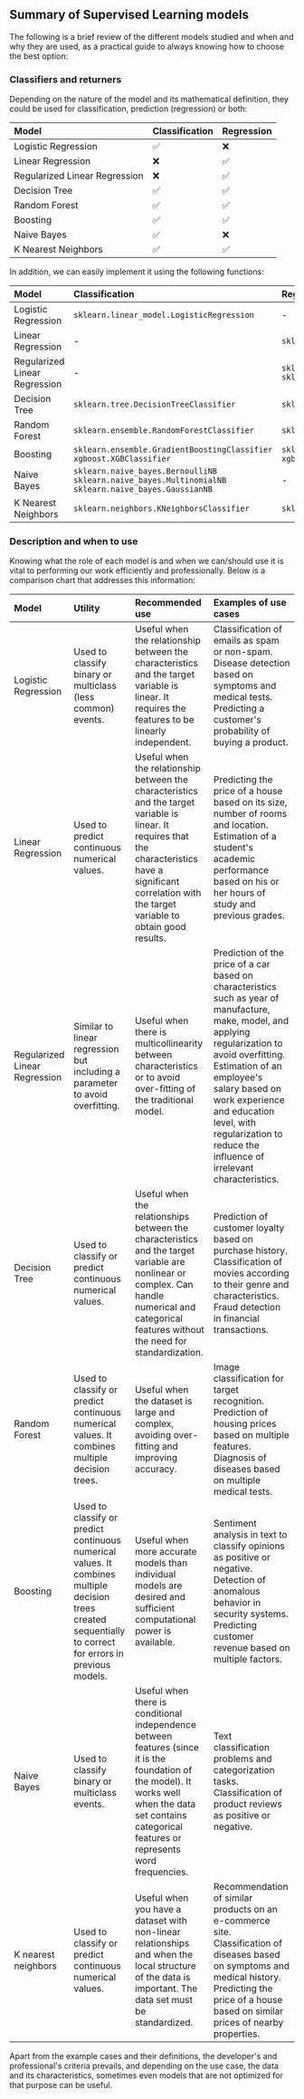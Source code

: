 ## Summary of Supervised Learning models

The following is a brief review of the different models studied and when and why they are used, as a practical guide to always knowing how to choose the best option:

### Classifiers and returners

Depending on the nature of the model and its mathematical definition, they could be used for classification, prediction (regression) or both:

|   Model   |   Classification   |   Regression   |
|:----------|:-------------------|:---------------|
| Logistic Regression | ✅ | ❌ |
| Linear Regression | ❌ | ✅ |
| Regularized Linear Regression | ❌ | ✅ |
| Decision Tree | ✅ | ✅ |
| Random Forest | ✅ | ✅ |
| Boosting | ✅ | ✅ |
| Naive Bayes | ✅ | ❌ |
| K Nearest Neighbors | ✅ | ✅ |

In addition, we can easily implement it using the following functions:

|   Model   |   Classification   |   Regression   |
|:----------|:-------------------|:---------------|
| Logistic Regression | `sklearn.linear_model.LogisticRegression` | - |
| Linear Regression | - | `sklearn.linear_model.LinearRegression` |
| Regularized Linear Regression | - | `sklearn.linear_model.Lasso`<br />`sklearn.linear_model.Ridge` |
| Decision Tree | `sklearn.tree.DecisionTreeClassifier` | `sklearn.tree.DecisionTreeRegressor` |
| Random Forest | `sklearn.ensemble.RandomForestClassifier` | `sklearn.ensemble.RandomForestRegressor` |
| Boosting | `sklearn.ensemble.GradientBoostingClassifier`<br />`xgboost.XGBClassifier` | `sklearn.ensemble.GradientBoostingRegressor`<br />`xgboost.XGBRegressor` |
| Naive Bayes | `sklearn.naive_bayes.BernoulliNB`<br />`sklearn.naive_bayes.MultinomialNB`<br />`sklearn.naive_bayes.GaussianNB` | - |
| K Nearest Neighbors | `sklearn.neighbors.KNeighborsClassifier` | `sklearn.neighbors.KNeighborsRegressor` |

### Description and when to use

Knowing what the role of each model is and when we can/should use it is vital to performing our work efficiently and professionally. Below is a comparison chart that addresses this information:

|   Model   |   Utility   |   Recommended use   |   Examples of use cases   |
|:----------|:------------|:--------------------|:--------------------------|
| Logistic Regression | Used to classify binary or multiclass (less common) events. | Useful when the relationship between the characteristics and the target variable is linear. It requires the features to be linearly independent. | Classification of emails as spam or non-spam. Disease detection based on symptoms and medical tests. Predicting a customer's probability of buying a product. |
| Linear Regression | Used to predict continuous numerical values. | Useful when the relationship between the characteristics and the target variable is linear. It requires that the characteristics have a significant correlation with the target variable to obtain good results. | Predicting the price of a house based on its size, number of rooms and location. Estimation of a student's academic performance based on his or her hours of study and previous grades. |
| Regularized Linear Regression | Similar to linear regression but including a parameter to avoid overfitting. | Useful when there is multicollinearity between characteristics or to avoid over-fitting of the traditional model. | Prediction of the price of a car based on characteristics such as year of manufacture, make, model, and applying regularization to avoid overfitting. Estimation of an employee's salary based on work experience and education level, with regularization to reduce the influence of irrelevant characteristics. |
| Decision Tree | Used to classify or predict continuous numerical values. | Useful when the relationships between the characteristics and the target variable are nonlinear or complex. Can handle numerical and categorical features without the need for standardization. | Prediction of customer loyalty based on purchase history. Classification of movies according to their genre and characteristics. Fraud detection in financial transactions. |
| Random Forest | Used to classify or predict continuous numerical values. It combines multiple decision trees. | Useful when the dataset is large and complex, avoiding over-fitting and improving accuracy. | Image classification for target recognition. Prediction of housing prices based on multiple features. Diagnosis of diseases based on multiple medical tests. |
| Boosting | Used to classify or predict continuous numerical values. It combines multiple decision trees created sequentially to correct for errors in previous models. | Useful when more accurate models than individual models are desired and sufficient computational power is available. | Sentiment analysis in text to classify opinions as positive or negative. Detection of anomalous behavior in security systems. Predicting customer revenue based on multiple factors. |
| Naive Bayes | Used to classify binary or multiclass events. | Useful when there is conditional independence between features (since it is the foundation of the model). It works well when the data set contains categorical features or represents word frequencies. | Text classification problems and categorization tasks. Classification of product reviews as positive or negative. |
| K nearest neighbors | Used to classify or predict continuous numerical values. | Useful when you have a dataset with non-linear relationships and when the local structure of the data is important. The data set must be standardized. | Recommendation of similar products on an e-commerce site. Classification of diseases based on symptoms and medical history. Predicting the price of a house based on similar prices of nearby properties. |

Apart from the example cases and their definitions, the developer's and professional's criteria prevails, and depending on the use case, the data and its characteristics, sometimes even models that are not optimized for that purpose can be useful.
